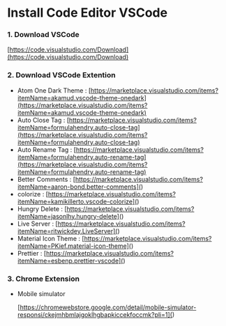 # Install Code Editor VSCode

### 1. Download VSCode

[https://code.visualstudio.com/Download](https://code.visualstudio.com/Download)

### 2. Download VSCode Extention

* Atom One Dark Theme : [https://marketplace.visualstudio.com/items?itemName=akamud.vscode-theme-onedark](https://marketplace.visualstudio.com/items?itemName=akamud.vscode-theme-onedark)
* Auto Close Tag : [https://marketplace.visualstudio.com/items?itemName=formulahendry.auto-close-tag](https://marketplace.visualstudio.com/items?itemName=formulahendry.auto-close-tag)
* Auto Rename Tag : [https://marketplace.visualstudio.com/items?itemName=formulahendry.auto-rename-tag](https://marketplace.visualstudio.com/items?itemName=formulahendry.auto-rename-tag)
* Better Comments : [https://marketplace.visualstudio.com/items?itemName=aaron-bond.better-comments](<Install Code Editor  VSCode.md>)
* colorize : [https://marketplace.visualstudio.com/items?itemName=kamikillerto.vscode-colorize](<Install Code Editor  VSCode.md>)
* Hungry Delete : [https://marketplace.visualstudio.com/items?itemName=jasonlhy.hungry-delete](<Install Code Editor  VSCode.md>)
* Live Server : [https://marketplace.visualstudio.com/items?itemName=ritwickdey.LiveServer](<Install Code Editor  VSCode.md>)
* Material Icon Theme : [https://marketplace.visualstudio.com/items?itemName=PKief.material-icon-theme](<Install Code Editor  VSCode.md>)
* Prettier : [https://marketplace.visualstudio.com/items?itemName=esbenp.prettier-vscode](<Install Code Editor  VSCode.md>)

### 3. Chrome Extension

*   Mobile simulator

    [https://chromewebstore.google.com/detail/mobile-simulator-responsi/ckejmhbmlajgoklhgbapkiccekfoccmk?pli=1](<Install Code Editor  VSCode.md>)
